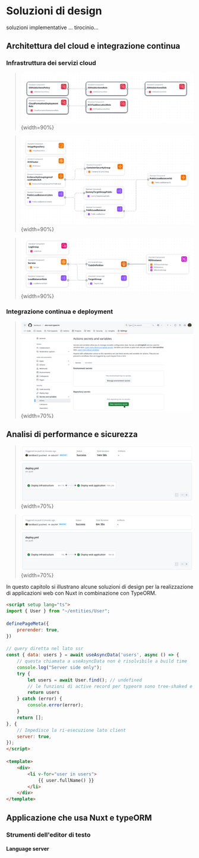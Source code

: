 # Soluzioni di design

soluzioni implementative ... tirocinio... 


## Architettura del cloud e integrazione continua

### Infrastruttura dei servizi cloud

> ![Setup](./res/aws-1-setup.png){width=90%}

> ![Infrastructure](./res/aws-2-infrastructure.png){width=90%}

> ![Service](./res/aws-3-infrastructure.png){width=90%}


### Integrazione continua e deployment

> ![Impostazione dei secrets di github](./res/aggiunta-secrets.png){width=70%}


## Analisi di performance e sicurezza

> ![Creazione stack](./res/actions-creazione-stack.png){width=70%}

> ![Aggiornamento stack](./res/actions-aggiornamento.png){width=70%}



In questo capitolo si illustrano alcune soluzioni di design per la realizzazione di applicazioni web con Nuxt in combinazione con TypeORM.


```html
<script setup lang="ts">
import { User } from "~/entities/User";

definePageMeta({
	prerender: true,
})

// query diretta nel lato ssr
const { data: users } = await useAsyncData('users', async () => {
	// questa chiamata a useAsyncData non è risolvibile a build time
	console.log("Server side only");
	try {
		let users = await User.find(); // undefined
		// le funzioni di active record per typeorm sono tree-shaked e non vengono incluse nel bundle
		return users
	} catch (error) {
		console.error(error);
	}
	return [];
}, {
	// Impedisce la ri-esecuzione lato client
	server: true,
});
</script>

<template>
	<div>
		<li v-for="user in users">
			{{ user.fullName() }}
		</li>
	</div>
</template>
```

## Applicazione che usa Nuxt e typeORM

### Strumenti dell'editor di testo
#### Language server


[^serverless]: [Serverless architectures](https://martinfowler.com/articles/serverless.html) - Articolo di Mike Roberts sul blog di Martin Fowler che descrive 

